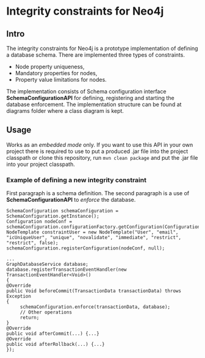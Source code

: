 # Integrity constraints for Neo4j
## Intro
The integrity constraints for Neo4j is a prototype implementation of defining a database schema. There are implemented three types of constraints. 

* Node property uniqueness,
* Mandatory properties for nodes,
* Property value limitations for nodes.

The implementation consists of Schema configuration interface **SchemaConfigurationAPI** for defining, registering and starting the database enforcement. The implementation structure can be found at diagrams folder where a class diagram is kept.

## Usage
Works as an *embedded mode* only. If you want to use this API in your own project there is required to use to put a produced .jar file into the project classpath or clone this repository, run `mvn clean package` and put the .jar file into your project classpath.

### Example of defining a new integrity constraint
First paragraph is a schema definition. The second paragraph is a use of **SchemaConfigurationAPI** to *enforce* the database.

    SchemaConfiguration schemaConfiguration = SchemaConfiguration.getInstance();
    Configuration nodeConf = schemaConfiguration.configurationFactory.getConfiguration(ConfigurationType.NodeConfiguration);
    NodeTemplate constraintUser = new NodeTemplate("User", "email", "icUniqueUser", "unique", "novalidate", "immediate", "restrict", "restrict", false);
    schemaConfiguration.registerConfiguration(nodeConf, null);

    ...
    GraphDatabaseService database;
    database.registerTransactionEventHandler(new TransactionEventHandler<Void>()
    {
    @Override
    public Void beforeCommit(TransactionData transactionData) throws Exception
    {
         schemaConfiguration.enforce(transactionData, database);
         // Other operations
         return;
    }
    @Override
    public void afterCommit(...) {...}
    @Override
    public void afterRollback(...) {...}
    });
